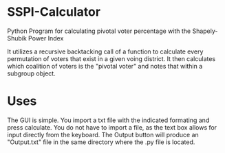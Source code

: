 # SSPI-Calculator
Python Program for calculating pivotal voter percentage with the Shapely-Shubik Power Index

It utilizes a recursive backtacking call of a function to calculate every permutation of voters that exist in a given
voing district. It then calculates which coalition of voters is the "pivotal voter" and notes that within a subgroup object.

# Uses
The GUI is simple. You import a txt file with the indicated formating and press calculate. You do not have to import a file, as the text box allows for input directly from the keyboard. The Output button will produce an "Output.txt" file in the same directory where the .py file is located.
